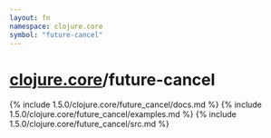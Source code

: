 ```yaml
---
layout: fn
namespace: clojure.core
symbol: "future-cancel"
---
```


# [clojure.core](../)/future-cancel

{% include 1.5.0/clojure.core/future_cancel/docs.md %}
{% include 1.5.0/clojure.core/future_cancel/examples.md %}
{% include 1.5.0/clojure.core/future_cancel/src.md %}

